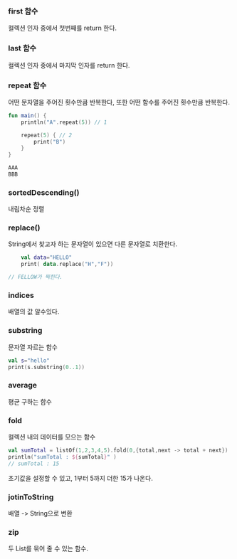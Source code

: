 ### first 함수

컬렉션 인자 중에서 첫번째를 return 한다.

### last 함수

컬렉션 인자 중에서 마지막 인자를 return 한다.


### repeat 함수

어떤 문자열을 주어진 횟수만큼 반복한다, 또한 어떤 함수를 주어진 횟수만큼 반복한다.  


``` kotlin
fun main() {
    println("A".repeat(5)) // 1

    repeat(5) { // 2
        print("B")
    }
}
```

``` kotlin
AAA
BBB
```

### sortedDescending()

내림차순 정렬

### replace()

String에서 찾고자 하는 문자열이 있으면 다른 문자열로 치환한다.

```kotlin
    val data="HELLO"
    print( data.replace("H","F"))

// FELLOW가 찍힌다.
```

### indices
배열의 값 알수있다.


### substring
문자열 자르는 함수
```kotlin
val s="hello"
print(s.substring(0..1))
```
### average

평균 구하는 함수


### fold
컬렉션 내의 데이터를 모으는 함수

```kotlin
val sumTotal = listOf(1,2,3,4,5).fold(0,{total,next -> total + next})
println("sumTotal : ${sumTotal}" )
// sumTotal : 15
```
초기값을 설정할 수 있고, 1부터 5까지 더한 15가 나온다.


### jotinToString
배열 -> String으로 변환

### zip

두 List를 묶어 줄 수 있는 함수.



